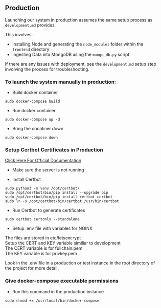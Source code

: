## Production

Launching our system in production assumes the same setup process as `development.md` provides.

This involves:
* Installing Node and generating the `node_modules` folder within the `frontend` directory
* Ingesting Data into MongoDB using the `mongo_db.py` script

If there are any issues with deployment, see the `development.md` setup step involving the process for troubleshooting.


### To launch the system manually in production:

* Build docker container
```
sudo docker-compose build
```

* Run docker container
```
sudo docker-compose up -d
```

* Bring the conatiner down
```
sudo docker-compose down
```

### Setup Certbot Certificates in Production

[Click Here For Official Documentation](https://certbot.eff.org/instructions?ws=other&os=pip)

* Make sure the server is not running

* Install Certbot
```
sudo python3 -m venv /opt/certbot/
sudo /opt/certbot/bin/pip install --upgrade pip
sudo /opt/certbot/bin/pip install certbot certbot
sudo ln -s /opt/certbot/bin/certbot /usr/bin/certbot
```

* Run Certbot to generate certificates
```
sudo certbot certonly --standalone
```

* Setup .env file with variables for NGINX

The files are stored in etc/letsencrypt </br>
Setup the CERT and KEY variable similiar to development </br>
The CERT variable is for fullchain.pem </br>
The KEY variable is for privkey.pem </br>

Look in the .env file in a production or test instance
in the root directory of the project for more detail.

### Give docker-compose executable permissions

* Run this command in the production instance
```
sudo chmod +x /usr/local/bin/docker-compose
```